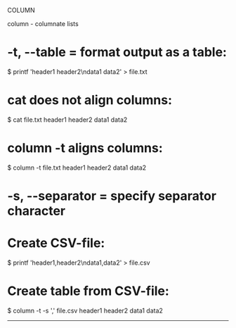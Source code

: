 COLUMN

column - columnate lists

# -t, --table = format output as a table:
$ printf 'header1 header2\ndata1 data2' > file.txt

# cat does not align columns:
$ cat file.txt
header1 header2
data1 data2

# column -t aligns columns:
$ column -t file.txt
header1  header2
data1    data2

# -s, --separator = specify separator character
# Create CSV-file:
$ printf 'header1,header2\ndata1,data2' > file.csv

# Create table from CSV-file:
$ column -t -s ',' file.csv
header1  header2
data1    data2

---